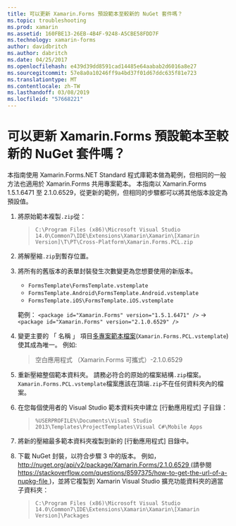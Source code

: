 ```yaml
---
title: 可以更新 Xamarin.Forms 預設範本至較新的 NuGet 套件嗎？
ms.topic: troubleshooting
ms.prod: xamarin
ms.assetid: 160FBE13-26EB-4B4F-9248-A5CBE58FDD7F
ms.technology: xamarin-forms
author: davidbritch
ms.author: dabritch
ms.date: 04/25/2017
ms.openlocfilehash: e439d39dd8591cad14485e64aabab2d6016a8e27
ms.sourcegitcommit: 57e8a0a10246ff9a4bd37f01d67ddc635f81e723
ms.translationtype: MT
ms.contentlocale: zh-TW
ms.lasthandoff: 03/08/2019
ms.locfileid: "57668221"
---
```

# <a name="can-i-update-the-xamarinforms-default-template-to-a-newer-nuget-package"></a>可以更新 Xamarin.Forms 預設範本至較新的 NuGet 套件嗎？

本指南使用 Xamarin.Forms.NET Standard 程式庫範本做為範例，但相同的一般方法也適用於 Xamarin.Forms 共用專案範本。 本指南以 Xamarin.Forms 1.5.1.6471 至 2.1.0.6529，從更新的範例，但相同的步驟都可以將其他版本設定為預設值。

1.  將原始範本複製`.zip`從：

    > `C:\Program Files (x86)\Microsoft Visual Studio 14.0\Common7\IDE\Extensions\Xamarin\Xamarin\[Xamarin Version]\T\PT\Cross-Platform\Xamarin.Forms.PCL.zip`

2.  將解壓縮`.zip`到暫存位置。

3.  將所有的舊版本的表單封裝發生次數變更為您想要使用的新版本。
    *   `FormsTemplate\FormsTemplate.vstemplate`
    *   `FormsTemplate.Android\FormsTemplate.Android.vstemplate`
    *   `FormsTemplate.iOS\FormsTemplate.iOS.vstemplate`

    範例： `<package id="Xamarin.Forms" version="1.5.1.6471" />` -> `<package id="Xamarin.Forms" version="2.1.0.6529" />`

4.  變更主要的 「 名稱 」 項目[多專案範本檔案](https://msdn.microsoft.com/library/ms185308.aspx)(`Xamarin.Forms.PCL.vstemplate`) 使其成為唯一。 例如: 
    > <Name>空白應用程式 （Xamarin.Forms 可攜式）-2.1.0.6529</Name>

5.  重新壓縮整個範本資料夾。 請務必符合的原始的檔案結構`.zip`檔案。 `Xamarin.Forms.PCL.vstemplate`檔案應該在頂端`.zip`不在任何資料夾內的檔案。

6.  在您每個使用者的 Visual Studio 範本資料夾中建立 [行動應用程式] 子目錄：
    > `%USERPROFILE%\Documents\Visual Studio 2013\Templates\ProjectTemplates\Visual C#\Mobile Apps`

7.  將新的壓縮最多範本資料夾複製到新的 [行動應用程式] 目錄中。

8.  下載 NuGet 封裝，以符合步驟 3 中的版本。 例如， [ http://nuget.org/api/v2/package/Xamarin.Forms/2.1.0.6529 ](http://nuget.org/api/v2/package/Xamarin.Forms/2.1.0.6529) (請參閱[ https://stackoverflow.com/questions/8597375/how-to-get-the-url-of-a-nupkg-file ](https://stackoverflow.com/questions/8597375/how-to-get-the-url-of-a-nupkg-file))，並將它複製到 Xamarin Visual Studio 擴充功能資料夾的適當子資料夾：
    > `C:\Program Files (x86)\Microsoft Visual Studio 14.0\Common7\IDE\Extensions\Xamarin\Xamarin\[Xamarin Version]\Packages`
